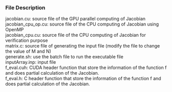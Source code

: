 ### File Description

jacobian.cu: source file of the GPU parallel computing of Jacobian <br />
jacobian_cpu_op.cu: source file of the CPU computing of Jacobian using OpenMP <br />
jacobian_cpu.cu: source file of the CPU computing of Jacobian for verification purpose <br />
matrix.c: source file of generating the input file (modify the file to change the value of M and N) <br />
generate.sh: use the batch file to run the executable file <br />
inputArray.inp: input file <br />
f_eval.cuh: CUDA header function that store the information of the function f and does partial calculation of the Jacobian. <br />
f_eval.h: C header function that store the information of the function f and does partial calculation of the Jacobian. <br />


